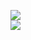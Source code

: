 [![](https://img.shields.io/badge/Made%20With-Github%20Spray-lightgrey.svg?style=for-the-badge&logo=github)](https://github.com/Annihil/github-spray#3117)  
[![](https://i.imgur.com/2DrTn0Z.gif)](https://github.com/Annihil/github-spray)